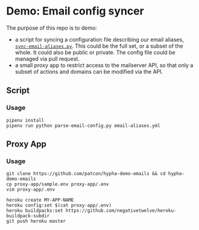 # Demo: Email config syncer

The purpose of this repo is to demo:

- a script for syncing a configuration file describing our email aliases, [`sync-email-aliases.py`](/sync-email-aliases.py). This could be the full set, or a subset of the whole. It could also be public or private. The config file could be managed via pull request.
- a small proxy app to restrict access to the mailserver API, so that only a subset of actions and domains can be modified via the API.

## Script

### Usage

```
pipenv install
pipenv run python parse-email-config.py email-aliases.yml
```

## Proxy App

### Usage

```
git clone https://github.com/patcon/hypha-demo-emails && cd hypha-demo-emails
cp proxy-app/sample.env proxy-app/.env
vim proxy-app/.env

heroku create MY-APP-NAME
heroku config:set $(cat proxy-app/.env)
heroku buildpacks:set https://github.com/negativetwelve/heroku-buildpack-subdir
git push heroku master
```
